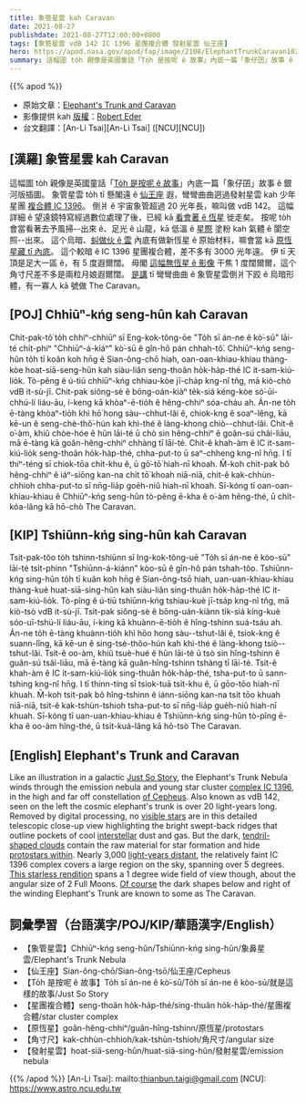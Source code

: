 ```yaml
---
title: 象管星雲 kah Caravan
date: 2021-08-27
publishdate: 2021-08-27T12:00:00+0800
tags: [象管星雲 vdB 142 IC 1396 星團複合體 發射星雲 仙王座]
hero: https://apod.nasa.gov/apod/fap/image/2108/ElephantTrunkCaravan1024.jpg
summary: 這幅圖 to̍h 親像是英國童話「To̍h 是按呢 ê 故事」內底一篇「象仔囝」故事 ê 銀河版插圖。
---
```


{{% apod %}}

- 原始文章：[Elephant's Trunk and Caravan](https://apod.nasa.gov/apod/ap210827.html)
- 影像提供 kah [版權][copyright]：[Robert Eder](https://artis-mastering.at/kontakt)
- 台文翻譯：[An-Li Tsai][An-Li Tsai] ([NCU][NCU])

## [漢羅] 象管星雲 kah Caravan
這幅圖 to̍h 親像是英國童話「[To̍h 是按呢 ê 故事][Just So Story]」內底一篇「象仔囝」故事 ê 銀河版插圖。
象管星雲 to̍h tī 懸閣遠 ê [仙王座][of Cepheus] 遐，彎彎曲曲迵過發射星雲 kah 少年星團 [複合體 IC 1396][complex IC 1396]。
倒爿 ê 宇宙象管超過 20 光年長，嘛叫做 vdB 142。
這幅詳細 ê 望遠鏡特寫經過數位處理了後，已經 kā [看會著 ê 恆星][visible stars] 徙走矣。
按呢 to̍h 會當看著去予風掃--出來 ê、足光 ê 山龍，kā 低溫 ê [星際][interstellar] 塗粉 kah 氣體 ê 閬空照--出來。
這个烏暗、[虯做伙 ê 雲][tendril-shaped clouds] 內底有做新恆星 ê 原始材料，嘛會當 kā [原恆星藏 tī 內底][protostars within]。
這个較暗 ê IC 1396 星團複合體，差不多有 3000 光年遠。
伊 tī 天頂是足大一區 ê，有 5 度遐爾闊。
毋閣 [這幅無恆星 ê 影像][This starless rendition] 干焦 1 度闊爾爾，這个角寸尺差不多是兩粒月娘遐爾闊。
[是講][Of course] tī 彎彎曲曲 ê 象管星雲倒爿下跤 ê 烏暗形體，有一寡人 kā 號做 The Caravan。

## [POJ] Chhiūⁿ-kńg seng-hûn kah Caravan
Chit-pak-tô͘ to̍h chhiⁿ-chhiūⁿ sī Eng-kok-tông-ōe "To̍h sī án-ne ê kò͘-sū" lāi-té chi̍t-phiⁿ "Chhiūⁿ-á-kiáⁿ" kò͘-sū ê gîn-hô pán chhah-tô͘.
Chhiūⁿ-kńg seng-hûn to̍h tī koân koh hn̄g ê Sian-ông-chō hiah, oan-oan-khiau-khiau thàng-kòe hoat-siā-seng-hûn kah siàu-liân seng-thoân ho̍k-ha̍p-thé IC it-sam-kiú-lio̍k.
Tò-pêng ê ú-tiū chhiūⁿ-kńg chhiau-kòe jī-cha̍p kng-nî tn̂g, mā kiò-chò vdB it-sù-jī.
Chit-pak siông-sè ê bōng-oán-kiàⁿ te̍k-siá kéng-kòe só͘-ūi-chhú-lí liáu-āu, í-keng kā khòaⁿ-ē-tio̍h ê hêng-chhiⁿ sóa-cháu ah.
Án-ne to̍h ē-tàng khòaⁿ-tio̍h khì hō͘ hong sàu--chhut-lâi ê, chiok-kng ê soaⁿ-lêng, kā kē-un ê seng-chè-thô͘-hún kah khì-thé ê làng-khong chiò--chhut-lâi.
Chit-ê o͘-àm, khiû chòe-hóe ê hûn lāi-té ū chò sin hêng-chhiⁿ ê goân-sú châi-liāu, mā ē-tàng kā goân-hêng-chhiⁿ chhàng tī lāi-té.
Chit-ê khah-àm ê IC it-sam-kiú-lio̍k seng-thoân ho̍k-ha̍p-thé, chha-put-to ū saⁿ-chheng kng-nî hn̄g.
I tī thiⁿ-téng sī chiok-tōa chi̍t-khu ê, ū gō͘-tō͘ hiah-nī khoah.
M̄-koh chit-pak bô hêng-chhiⁿ ê iáⁿ-siōng kan-na chi̍t tō͘ khoah niā-niā, chit-ê kak-chhùn-chhioh chha-put-to sī nn̄g-lia̍p goe̍h-niû hiah-nī khoah.
Sī-kóng tī oan-oan-khiau-khiau ê Chhiūⁿ-kńg seng-hûn tò-pêng ē-kha ê o͘-àm hêng-thé, ū chi̍t-kóa-lâng kā hō-chò The Caravan.

## [KIP] Tshiūnn-kńg sing-hûn kah Caravan
Tsit-pak-tôo to̍h tshinn-tshiūnn sī Ing-kok-tông-uē "To̍h sī án-ne ê kòo-sū" lāi-té tsi̍t-phinn "Tshiūnn-á-kiánn" kòo-sū ê gîn-hô pán tshah-tôo.
Tshiūnn-kńg sing-hûn to̍h tī kuân koh hn̄g ê Sian-ông-tsō hiah, uan-uan-khiau-khiau thàng-kuè huat-siā-sing-hûn kah siàu-liân sing-thuân ho̍k-ha̍p-thé IC it-sam-kiú-lio̍k.
Tò-pîng ê ú-tiū tshiūnn-kńg tshiau-kuè jī-tsa̍p kng-nî tn̂g, mā kiò-tsò vdB it-sù-jī.
Tsit-pak siông-sè ê bōng-uán-kiànn ti̍k-siá kíng-kuè sóo-uī-tshú-lí liáu-āu, í-king kā khuànn-ē-tio̍h ê hîng-tshinn suá-tsáu ah.
Án-ne to̍h ē-tàng khuànn-tio̍h khì hōo hong sàu--tshut-lâi ê, tsiok-kng ê suann-lîng, kā kē-un ê sing-tsè-thôo-hún kah khì-thé ê làng-khong tsiò--tshut-lâi.
Tsit-ê oo-àm, khiû tsuè-hué ê hûn lāi-té ū tsò sin hîng-tshinn ê guân-sú tsâi-liāu, mā ē-tàng kā guân-hîng-tshinn tshàng tī lāi-té.
Tsit-ê khah-àm ê IC it-sam-kiú-lio̍k sing-thuân ho̍k-ha̍p-thé, tsha-put-to ū sann-tshing kng-nî hn̄g.
I tī thinn-tíng sī tsiok-tuā tsi̍t-khu ê, ū gōo-tōo hiah-nī khuah.
M̄-koh tsit-pak bô hîng-tshinn ê iánn-siōng kan-na tsi̍t tōo khuah niā-niā, tsit-ê kak-tshùn-tshioh tsha-put-to sī nn̄g-lia̍p gue̍h-niû hiah-nī khuah.
Sī-kóng tī uan-uan-khiau-khiau ê Tshiūnn-kńg sing-hûn tò-pîng ē-kha ê oo-àm hîng-thé, ū tsi̍t-kuá-lâng kā hō-tsò The Caravan.

## [English] Elephant's Trunk and Caravan

Like an illustration in a galactic [Just So Story][Just So Story], the Elephant's Trunk Nebula winds through the emission nebula and young star cluster [complex IC 1396][complex IC 1396], in the high and far off constellation [of Cepheus][of Cepheus].
Also known as vdB 142, seen on the left the cosmic elephant's trunk is over 20 light-years long.
Removed by digital processing, no [visible stars][visible stars] are in this detailed telescopic close-up view highlighting the bright swept-back ridges that outline pockets of cool [interstellar][interstellar] dust and gas.
But the dark, [tendril-shaped clouds][tendril-shaped clouds] contain the raw material for star formation and hide [protostars within][protostars within].
Nearly 3,000 [light-years distant][light-years distant], the relatively faint IC 1396 complex covers a large region on the sky, spanning over 5 degrees.
[This starless rendition][This starless rendition] spans a 1 degree wide field of view though, about the angular size of 2 Full Moons.
[Of course][Of course] the dark shapes below and right of the winding Elephant's Trunk are known to some as The Caravan.

## 詞彙學習（台語漢字/POJ/KIP/華語漢字/English）
- 【象管星雲】Chhiūⁿ-kńg seng-hûn/Tshiūnn-kńg sing-hûn/象鼻星雲/Elephant's Trunk Nebula
- 【仙王座】Sian-ông-chō/Sian-ông-tsō/仙王座/Cepheus
- 【To̍h 是按呢 ê 故事】To̍h sī án-ne ê kò͘-sū/To̍h sī án-ne ê kòo-sū/就是這樣的故事/Just So Story
- 【星團複合體】seng-thoân ho̍k-ha̍p-thé/sing-thuân ho̍k-ha̍p-thé/星團複合體/star cluster complex
- 【原恆星】goân-hêng-chhiⁿ/guân-hîng-tshinn/原恆星/protostars
- 【角寸尺】kak-chhùn-chhioh/kak-tshùn-tshioh/角尺寸/angular size
- 【發射星雲】hoat-siā-seng-hûn/huat-siā-sing-hûn/發射星雲/emission nebula

{{% /apod %}}
[An-Li Tsai]: mailto:thianbun.taigi@gmail.com
[NCU]: https://www.astro.ncu.edu.tw

[copyright]: https://apod.nasa.gov/apod/fap/lib/about_apod.html#srapply

[Just So Story]:http://www.boop.org/jan/justso/elephant.htm
[complex IC 1396]:https://apod.nasa.gov/apod/ap050908.html
[of Cepheus]:http://www.hawastsoc.org/deepsky/cep/
[visible stars]:https://www.astrobin.com/4d0x0n/
[interstellar]:http://www-ssg.sr.unh.edu/ism/what1.html
[tendril-shaped clouds]:https://apod.nasa.gov/apod/ap070218.html
[protostars within]:http://www.spitzer.caltech.edu/images/1058-ssc2003-06b-Dark-Globule-in-IC-1396
[light-years distant]:http://heasarc.gsfc.nasa.gov/docs/cosmic/
[This starless rendition]:https://www.astrobin.com/6fy8mc/
[Of course]:http://www.boop.org/jan/justso/
